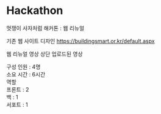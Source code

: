 # Hackathon
멋쟁이 사자처럼 해커톤 : 웹 리뉴얼

기존 웹 사이트 디자인
https://buildingsmart.or.kr/default.aspx

웹 리뉴얼 영상
상단 업로드된 영상

구성 인원 : 4명   
소요 시간 : 6시간  
역할  
프론트 : 2  
백 : 1  
서포트 : 1  
